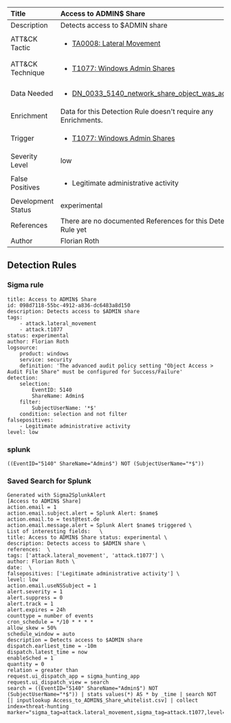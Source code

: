 | Title                | Access to ADMIN$ Share                                                                                                                                                 |
|:---------------------|:------------------------------------------------------------------------------------------------------------------------------------------------------------|
| Description          | Detects access to $ADMIN share                                                                                                                                           |
| ATT&amp;CK Tactic    |  <ul><li>[TA0008: Lateral Movement](https://attack.mitre.org/tactics/TA0008)</li></ul>  |
| ATT&amp;CK Technique | <ul><li>[T1077: Windows Admin Shares](https://attack.mitre.org/techniques/T1077)</li></ul>  |
| Data Needed          | <ul><li>[DN_0033_5140_network_share_object_was_accessed](../Data_Needed/DN_0033_5140_network_share_object_was_accessed.md)</li></ul>  |
| Enrichment           |  Data for this Detection Rule doesn't require any Enrichments.  |
| Trigger              | <ul><li>[T1077: Windows Admin Shares](../Triggers/T1077.md)</li></ul>  |
| Severity Level       | low |
| False Positives      | <ul><li>Legitimate administrative activity</li></ul>  |
| Development Status   | experimental |
| References           |  There are no documented References for this Detection Rule yet  |
| Author               | Florian Roth |


## Detection Rules

### Sigma rule

```
title: Access to ADMIN$ Share
id: 098d7118-55bc-4912-a836-dc6483a8d150
description: Detects access to $ADMIN share
tags:
    - attack.lateral_movement
    - attack.t1077
status: experimental
author: Florian Roth
logsource:
    product: windows
    service: security
    definition: 'The advanced audit policy setting "Object Access > Audit File Share" must be configured for Success/Failure'
detection:
    selection:
        EventID: 5140
        ShareName: Admin$
    filter:
        SubjectUserName: '*$'
    condition: selection and not filter
falsepositives: 
    - Legitimate administrative activity
level: low

```





### splunk
    
```
((EventID="5140" ShareName="Admin$") NOT (SubjectUserName="*$"))
```






### Saved Search for Splunk

```
Generated with Sigma2SplunkAlert
[Access to ADMIN$ Share]
action.email = 1
action.email.subject.alert = Splunk Alert: $name$
action.email.to = test@test.de
action.email.message.alert = Splunk Alert $name$ triggered \
List of interesting fields:   \
title: Access to ADMIN$ Share status: experimental \
description: Detects access to $ADMIN share \
references:  \
tags: ['attack.lateral_movement', 'attack.t1077'] \
author: Florian Roth \
date:  \
falsepositives: ['Legitimate administrative activity'] \
level: low
action.email.useNSSubject = 1
alert.severity = 1
alert.suppress = 0
alert.track = 1
alert.expires = 24h
counttype = number of events
cron_schedule = */10 * * * *
allow_skew = 50%
schedule_window = auto
description = Detects access to $ADMIN share
dispatch.earliest_time = -10m
dispatch.latest_time = now
enableSched = 1
quantity = 0
relation = greater than
request.ui_dispatch_app = sigma_hunting_app
request.ui_dispatch_view = search
search = ((EventID="5140" ShareName="Admin$") NOT (SubjectUserName="*$")) | stats values(*) AS * by _time | search NOT [| inputlookup Access_to_ADMIN$_Share_whitelist.csv] | collect index=threat-hunting marker="sigma_tag=attack.lateral_movement,sigma_tag=attack.t1077,level=low"
```
